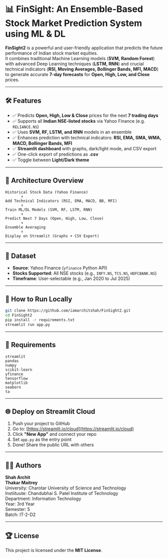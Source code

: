 # 📊 FinSight: An Ensemble-Based Stock Market Prediction System using ML & DL

**FinSight2** is a powerful and user-friendly application that predicts the future performance of Indian stock market equities.  
It combines traditional Machine Learning models (**SVM, Random Forest**) with advanced Deep Learning techniques (**LSTM, RNN**) and crucial technical indicators (**RSI, Moving Averages, Bollinger Bands, MFI, MACD**) to generate accurate **7-day forecasts** for **Open, High, Low, and Close** prices.

---

## 🛠️ Features

* ✅ Predicts **Open, High, Low & Close** prices for the next **7 trading days**
* ✅ Supports all **Indian NSE-listed stocks** via Yahoo Finance (e.g. `RELIANCE.NS`)
* ✅ Uses **SVM, RF, LSTM, and RNN** models in an ensemble
* ✅ Enhances prediction with technical indicators: **RSI, EMA, SMA, WMA, MACD, Bollinger Bands, MFI**
* ✅ **Streamlit dashboard** with graphs, dark/light mode, and CSV export
* ✅ One-click export of predictions as **.csv**
* ✅ Toggle between **Light/Dark theme**

---

## 🔄 Architecture Overview

```
Historical Stock Data (Yahoo Finance)
       ⬇️
Add Technical Indicators (RSI, EMA, MACD, BB, MFI)
       ⬇️
Train ML/DL Models (SVM, RF, LSTM, RNN)
       ⬇️
Predict Next 7 Days (Open, High, Low, Close)
       ⬇️
Ensemble Averaging
       ⬇️
Display on Streamlit (Graphs + CSV Export)
```

---

## 📆 Dataset

* **Source**: Yahoo Finance (`yfinance` Python API)
* **Stocks Supported**: All NSE stocks (e.g., `INFY.NS`, `TCS.NS`, `HDFCBANK.NS`)
* **Timeframe**: User-selectable (e.g., Jan 2020 to Jul 2025)

---

## 🚀 How to Run Locally

```bash
git clone https://github.com/iamarchitshah/FinSight2.git
cd FinSight2
pip install -r requirements.txt
streamlit run app.py
```

---

## 🚨 Requirements

```
streamlit
pandas
numpy
scikit-learn
yfinance
tensorflow
matplotlib
seaborn
ta
```

---

## 🌐 Deploy on Streamlit Cloud

1. Push your project to GitHub
2. Go to: [https://streamlit.io/cloud](https://streamlit.io/cloud)
3. Click **"New App"** and connect your repo
4. Set `app.py` as the entry point
5. Done! Share the public URL with others

---

## 👩‍💼 Authors

**Shah Archit**  
**Thakar Maitrey**  
University: Charotar University of Science and Technology  
Instiituute: Chandubhai S. Patel Institute of Technology  
Department: Information Technology  
Year: 3rd Year  
Semester: 5  
Batch: IT-2-D2

---

## 🏆 License

This project is licensed under the **MIT License**.
